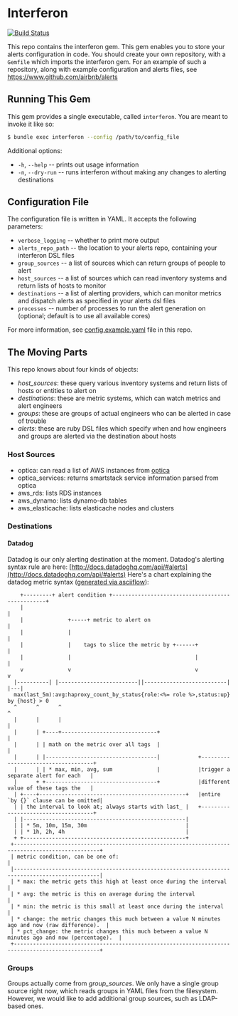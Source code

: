 # Interferon #

[![Build Status](https://travis-ci.org/airbnb/interferon.svg?branch=master)](https://travis-ci.org/airbnb/interferon)

This repo contains the interferon gem.
This gem enables you to store your alerts configuration in code.
You should create your own repository, with a `Gemfile` which imports the interferon gem.
For an example of such a repository, along with example configuration and alerts files, see https://www.github.com/airbnb/alerts

## Running This Gem ##

This gem provides a single executable, called `interferon`.
You are meant to invoke it like so:

```bash
$ bundle exec interferon --config /path/to/config_file
```

Additional options:
* `-h`, `--help` -- prints out usage information
* `-n`, `--dry-run` -- runs interferon without making any changes to alerting destinations

## Configuration File ##

The configuration file is written in YAML.
It accepts the following parameters:
* `verbose_logging` -- whether to print more output
* `alerts_repo_path` -- the location to your alerts repo, containing your interferon DSL files
* `group_sources` -- a list of sources which can return groups of people to alert
* `host_sources` -- a list of sources which can read inventory systems and return lists of hosts to monitor
* `destinations` -- a list of alerting providers, which can monitor metrics and dispatch alerts as specified in your alerts dsl files
* `processes` -- number of processes to run the alert generation on (optional; default is to use all available cores)

For more information, see [config.example.yaml](config.example.yaml) file in this repo.

## The Moving Parts ##

This repo knows about four kinds of objects:

* *host_sources*: these query various inventory systems and return lists of hosts or entities to alert on
* *destinations*: these are metric systems, which can watch metrics and alert engineers
* *groups*: these are groups of actual engineers who can be alerted in case of trouble
* *alerts*: these are ruby DSL files which specify when and how engineers and groups are alerted via the destination about hosts

### Host Sources ###

* optica: can read a list of AWS instances from [optica](https://www.github.com/airbnb/optica)
* optica_services: returns smartstack service information parsed from optica
* aws_rds: lists RDS instances
* aws_dynamo: lists dynamo-db tables
* aws_elasticache: lists elasticache nodes and clusters

### Destinations ###

#### Datadog ####

Datadog is our only alerting destination at the moment.
Datadog's alerting syntax rule are here: [http://docs.datadoghq.com/api/#alerts](http://docs.datadoghq.com/api/#alerts)
Here's a chart explaining the datadog metric syntax ([generated via asciiflow](http://www.asciiflow.com/#669823367132047287/1039453499)):

```
    +---------+ alert condition +-------------------------------------------------+
    |                                                                             |
    |              +-----+ metric to alert on                                     |
    |              |                                                              |
    |              |    tags to slice the metric by +------+                      |
    |              |                                       |                      |
    v              v                                       v                      v
  |----------| |-------------------------||--------------------------|          |---|
  max(last_5m):avg:haproxy_count_by_status{role:<%= role %>,status:up} by {host} > 0
  ^      ^      ^                                                          ^
  |      |      |                                                          |
  |      | +----+------------------------------+                           |
  |      | | math on the metric over all tags  |                           |
  |      | |-----------------------------------|            +------------------------------------+
  |      | | * max, min, avg, sum              |            |trigger a separate alert for each   |
  |      + +-----------------------------------+            |different value of these tags the   |
  | +----+----------------------------------------------+   |entire `by {}` clause can be omitted|
  | | the interval to look at; always starts with last_ |   +------------------------------------+
  | |---------------------------------------------------|
  | | * 5m, 10m, 15m, 30m                               |
  | | * 1h, 2h, 4h                                      |
  + +---------------------------------------------------+
 +-------------------------------------------------------------------------------------------------+
 | metric condition, can be one of:                                                                |
 |-------------------------------------------------------------------------------------------------|
 | * max: the metric gets this high at least once during the interval                              |
 | * avg: the metric is this on average during the interval                                        |
 | * min: the metric is this small at least once during the interval                               |
 | * change: the metric changes this much between a value N minutes ago and now (raw difference).  |
 | * pct_change: the metric changes this much between a value N minutes ago and now (percentage).  |
 +-------------------------------------------------------------------------------------------------+
```

### Groups ###

Groups actually come from *group_sources*.
We only have a single group source right now, which reads groups in YAML files from the filesystem.
However, we would like to add additional group sources, such as LDAP-based ones.

